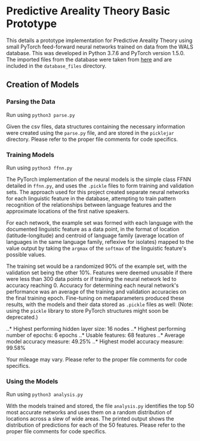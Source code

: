 # Predictive Areality Theory Basic Prototype

This details a prototype implementation for Predictive Areality Theory using small PyTorch feed-forward neural networks trained on data from the WALS database. This was developed in Python 3.7.6 and PyTorch version 1.5.0. The imported files from the database were taken from [here](https://github.com/cldf-datasets/wals) and are included in the ```database_files``` directory.

## Creation of Models

### Parsing the Data

Run using ```python3 parse.py```

Given the csv files, data structures containing the necessary information were created using the ```parse.py``` file, and are stored in the ```picklejar``` directory. Please refer to the proper file comments for code specifics.

### Training Models

Run using ```python3 ffnn.py```

The PyTorch implementation of the neural models is the simple class FFNN detailed in ```ffnn.py```, and uses the ```.pickle``` files to form training and validation sets. The approach used for this project created separate neural networks for each linguistic feature in the database, attempting to train pattern recognition of the relationships between language features and the approximate locations of the first native speakers.

For each network, the example set was formed with each language with the documented linguistic feature as a data point, in the format of location (latitude-longitude) and centroid of language family (average location of languages in the same language family, reflexive for isolates) mapped to the value output by taking the ```argmax``` of the ```softmax``` of the linguistic feature's possible values.

The training set would be a randomized 90% of the example set, with the validation set being the other 10%. Features were deemed unusable if there were less than 300 data points or if training the neural network led to accuracy reaching 0. Accuracy for determining each neural network's performance was an average of the training and validation accuracies on the final training epoch. Fine-tuning on metaparameters produced these results, with the models and their data stored as ```.pickle``` files as well: (Note: using the ```pickle``` library to store PyTorch structures might soon be deprecated.)

..* Highest performing hidden layer size: 16 nodes
..* Highest performing number of epochs: 6 epochs
..* Usable features: 68 features
..* Average model accuracy measure: 49.25%
..* Highest model accuracy measure: 99.58%

Your mileage may vary. Please refer to the proper file comments for code specifics.

### Using the Models

Run using ```python3 analysis.py```

With the models trained and stored, the file ```analysis.py``` identifies the top 50 most accurate networks and uses them on a random distribution of locations across a slew of wide areas. The printed output shows the distribution of predictions for each of the 50 features. Please refer to the proper file comments for code specifics.
